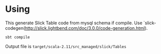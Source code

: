 
# Using
This generate Slick Table code from mysql schema if compile.
Use `slick-codegen(http://slick.lightbend.com/doc/3.0.0/code-generation.html).

```
sbt compile
```


Output file is `target/scala-2.11/src_managed/slick/Tables`
